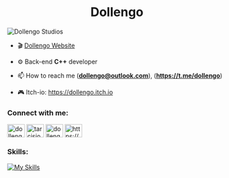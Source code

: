 <!-- <h1 align="center">Hi 👋, I'm Tarcísio, aka Dollengo</h1>
<h3 align="center">A begginer back-end developer from Brazil</h3>

<p align="left">
    <img src="https://komarev.com/ghpvc/?username=dollengo&label=Views&color=0e75b6&style=flat-square" alt="dollengo" />
</p>

[![trophy](https://github-profile-trophy.vercel.app/?username=dollengo&theme=gruvbox)](https://github.com/dollengo)

*****
-->
<!-- <a href="https://ko-fi.com/dollengo">
    <img src="https://img.shields.io/badge/sponsor-30363D?style=for-the-badge&logo=GitHub-Sponsors&logoColor=#white" />
-->

<h1 align="center"> Dollengo </h1>

![Dollengo Studios](https://github.com/user-attachments/assets/680b3609-47e9-4dc1-924f-b844d558eb1b)


- 🎬 [Dollengo Website](https://dollengo.vercel.app)

- ⚙️ Back-end **C++** developer

- 📫 How to reach me (**dollengo@outlook.com**), (**https://t.me/dollengo**)

- 🎮 Itch-io: https://dollengo.itch.io

<!-- - 📖 My **courses**: https://sites.google.com/view/dollengocourses -->


<h3 align="left">Connect with me:</h3>
<p align="left">
<a href="https://dev.to/dollengo" target="blank"><img align="center" src="https://skillicons.dev/icons?i=devto" alt="dollengo" height="30" width="40" /></a>
<a href="https://instagram.com/tarcisiooo__" target="blank"><img align="center" src="https://skillicons.dev/icons?i=instagram" alt="tarcisiooo__" height="30" width="40" /></a>
<a href="https://www.youtube.com/c/dollengo" target="blank"><img align="center" src="https://raw.githubusercontent.com/rahuldkjain/github-profile-readme-generator/master/src/images/icons/Social/youtube.svg" alt="dollengo" height="30" width="40" /></a>
<a href="https://discord.com/invite/PTG6XcRd" target="blank"><img align="center" src="https://skillicons.dev/icons?i=discord" alt="https://discord.gg/anPFpENqdw" height="30" width="40" /></a>
</p>

<h3 align="left">Skills:</h3>

[![My Skills](https://skillicons.dev/icons?i=c,cpp,python,linux,blender,docker,bash,cmake,git,github,godot,unreal&perline=4)](https://skillicons.dev)
<!--
******

<div>
  <img height="170" align="left" src="https://github-readme-stats.vercel.app/api?username=dollengo&count_private=true&include_all_commits=true" />
  <img src="https://github-readme-stats.vercel.app/api/top-langs/?username=dollengo&layout=compact" />
</div>
-->
